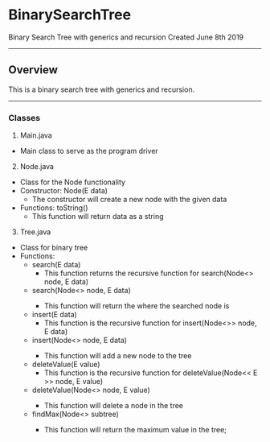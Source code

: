 # BinarySearchTree
Binary Search Tree with generics and recursion
Created June 8th 2019

-------------------------------------------------------------------------------
## Overview
This is a binary search tree with generics and recursion.

-------------------------------------------------------------------------------
### Classes
1. Main.java
 * Main class to serve as the program driver
 
2. Node.java
 * Class for the Node functionality
 * Constructor: Node(E data)
   * The constructor will create a new node with the given data
 * Functions: toString()
     * This function will return data as a string


3. Tree.java
 * Class for binary tree
 * Functions:
   * search(E data)
     * This function returns the recursive function for search(Node<<E>> node, E data)
   * search(Node<<E>> node, E data)
     * This function will return the where the searched node is
   * insert(E data)
     * This function is the recursive function for insert(Node<<E>>> node, E data)
   * insert(Node<<E>> node, E data)
     * This function will add a new node to the tree
   * deleteValue(E value)
     * This function is the recursive function for deleteValue(Node<< E >> node, E value)
   * deleteValue(Node<<E>> node, E value)
     * This function will delete a node in the tree
   * findMax(Node<<E>> subtree)
     * This function will return the maximum value in the tree;
 
